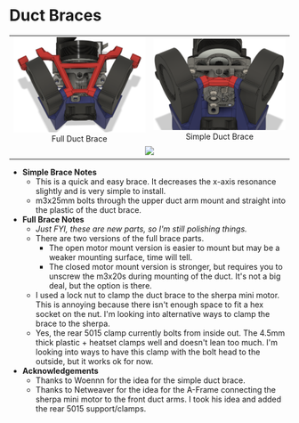 Duct Braces
============

<TABLE width=100%>
<TR>
<TD width=50% align="Center"><IMG SRC="Images/Duct_Brace_Full.png"><BR>Full Duct Brace</TD>
<TD width=50% align="Center"><IMG SRC="Images/Duct_Brace_Simple.png">Simple Duct Brace</TD>
</TR>
<TR><TD width=100% colspan=2 align="CENTER"><IMG SRC="Images/Duct_Brace_Full_Hardware.png"></TD></TR>
</TABLE>

- **Simple Brace Notes**
  - This is a quick and easy brace.  It decreases the x-axis resonance slightly and is very simple to install.
  - m3x25mm bolts through the upper duct arm mount and straight into the plastic of the duct brace.
- **Full Brace Notes**
  - *Just FYI, these are new parts, so I'm still polishing things.*
  - There are two versions of the full brace parts.  
    - The open motor mount version is easier to mount but may be a weaker mounting surface, time will tell.
    - The closed motor mount version is stronger, but requires you to unscrew the m3x20s during mounting of the duct.  It's not a big deal, but the option is there.  
  - I used a lock nut to clamp the duct brace to the sherpa mini motor.  This is annoying because there isn't enough space to fit a hex socket on the nut.  I'm looking into alternative ways to clamp the brace to the sherpa.
  - Yes, the rear 5015 clamp currently bolts from inside out.  The 4.5mm thick plastic + heatset clamps well and doesn't lean too much.  I'm looking into ways to have this clamp with the bolt head to the outside, but it works ok for now.  
- **Acknowledgements**
  - Thanks to Woennn for the idea for the simple duct brace.
  - Thanks to Netweaver for the idea for the A-Frame connecting the sherpa mini motor to the front duct arms.  I took his idea and added the rear 5015 support/clamps.  

